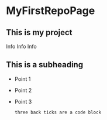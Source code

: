 # MyFirstRepoPage
## This is my project
Info Info Info

## This is a subheading

- Point 1
- Point 2
- Point 3

  ```three back ticks are a code block```

